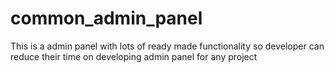 # common_admin_panel
This is a admin panel with lots of ready made functionality so developer can reduce their time on developing admin panel for any project
